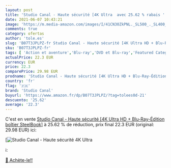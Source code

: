 ```yaml
---
layout: post
title: 'Studio Canal - Haute sécurité [4K Ultra  avec 25.62 % rabais '
date: 2021-06-07 10:43:21
image: 'https://m.media-amazon.com/images/I/41CN30ZkPNL._SL500_._SL400_.jpg'
comments: true
category: ofertas
author: 'tole.es'
slug: 'B07T3JPLPZ-fr Studio Canal - Haute sécurité [4K Ultra HD + Blu-Ray-...'
sku: 'B07T3JPLPZ-fr'
tags: [ 'Action et aventure','Blu-ray','DVD et Blu-ray','Featured Categories','Films','Policier','studio canal', ]
actualPrice: 22.3 EUR
currency: EUR
price: 22.3
comparePrice: 29.98 EUR
prodname: 'Studio Canal - Haute sécurité [4K Ultra HD + Blu-Ray-Édition boîtier SteelBook]'
country: 'fr'
flag: '🇫🇷'
brand: 'Studio Canal'
buyurl: 'https://www.amazon.fr/dp/B07T3JPLPZ/?tag=tolees0d-21'
descuento: '25.62'
average: '22.3'
---
```


C'est en vente [Studio Canal - Haute sécurité [4K Ultra HD + Blu-Ray-Édition boîtier SteelBook]](https://www.amazon.fr/dp/B07T3JPLPZ/?tag=tolees0d-21)  à  25.62 % de réduction, prix final  22.3 EUR (original: 29.98 EUR) ici:

[![Studio Canal - Haute sécurité [4K Ultra ](https://m.media-amazon.com/images/I/41CN30ZkPNL._SL500_._SL400_.jpg)](https://www.amazon.fr/dp/B07T3JPLPZ/?tag=tolees0d-21)

ℹ️:


[🛒 Achète-le!!](https://www.amazon.fr/dp/B07T3JPLPZ/?tag=tolees0d-21)
